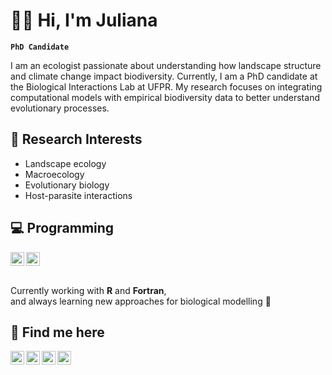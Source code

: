 # 👩‍💻 Hi, I'm Juliana

**`PhD Candidate`**

I am an ecologist passionate about understanding how landscape structure and climate change impact biodiversity. Currently, I am a PhD candidate at the Biological Interactions Lab at UFPR. My research focuses on integrating computational models with empirical biodiversity data to better understand evolutionary processes.

## 🔬 Research Interests
- Landscape ecology 
- Macroecology  
- Evolutionary biology  
- Host-parasite interactions  

## 💻 Programming 

[<img align="left" width="22px" src="https://cdn.jsdelivr.net/gh/devicons/devicon/icons/r/r-original.svg" alt="R Logo"/>](https://www.r-project.org/)
[<img align="left" width="22px" src="https://cdn.jsdelivr.net/gh/devicons/devicon/icons/fortran/fortran-original.svg" alt="Fortran Logo"/>](https://fortran-lang.org/)  

<br clear="both" />
<br />

Currently working with **R** and **Fortran**,  
and always learning new approaches for biological modelling 🚧

## 🔗 Find me here
[<img align="left" width="22px" src="https://cdn.jsdelivr.net/gh/simple-icons/simple-icons/icons/researchgate.svg"/>](https://www.researchgate.net/profile/Juliana-Ciccheto-2?ev=hdr_xprf)
[<img align="left" width="22px" src="https://iconape.com/wp-content/files/da/64524/svg/google-scholar.svg"/>](https://scholar.google.com.br/citations?user=04Tpi7kAAAAJ&hl=pt-BR&oi=ao)
[<img align="left" width="22px" src="https://arquivo.unifesp.br/images/icon/icon_lattes.svg"/>](http://lattes.cnpq.br/7431624949038747)
[<img align="left" width="22px" src="https://cdn-icons-png.flaticon.com/512/124/124011.png"/>](https://www.linkedin.com/in/julianaciccheto/)

